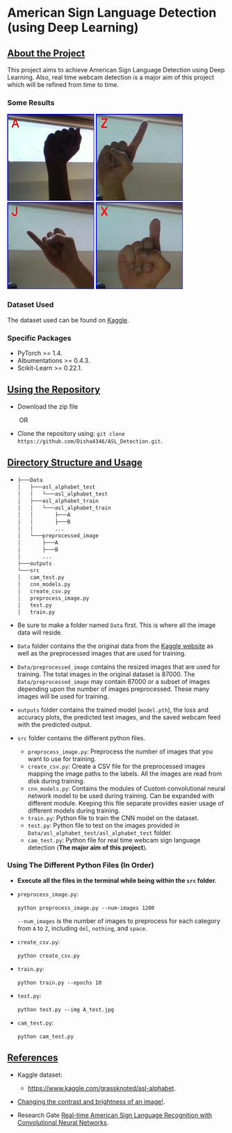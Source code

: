 # American Sign Language Detection (using Deep Learning)



## <u>About the Project</u>

This project aims to achieve American Sign Language Detection using Deep Learning. Also, real time webcam detection is a major aim of this project which will be refined from time to time.
### Some Results
![](https://github.com/Disha4346/ASL_Detection/blob/main/output/A_test.jpg)
![](https://github.com/Disha4346/ASL_Detection/blob/main/output/Z_test.jpg)
![](https://github.com/Disha4346/ASL_Detection/blob/main/output/J_test.jpg)
![](https://github.com/Disha4346/ASL_Detection/blob/main/output/X_test.jpg)

### Dataset Used

The dataset used can be found on [Kaggle](https://www.kaggle.com/grassknoted/asl-alphabet.).

### Specific Packages

* PyTorch >= 1.4.
* Albumentations >= 0.4.3.
* Scikit-Learn >= 0.22.1.



## <u>Using the Repository</u>

* Download the zip file

  ​			OR

* Clone the repository using: `git clone https://github.com/Disha4346/ASL_Detection.git`.



## <u>Directory Structure and Usage</u>

* ```
  ├───Data
  │   ├───asl_alphabet_test
  │   │   └───asl_alphabet_test
  │   ├───asl_alphabet_train
  │   │   └───asl_alphabet_train
  │   │       ├───A
  │   │       ├───B
  │   │       ...
  │   └───preprocessed_image
  │       ├───A
  │       ├───B
  │       ...
  ├───outputs
  └───src
  │   cam_test.py
  │   cnn_models.py
  │   create_csv.py
  │   preprocess_image.py
  │   test.py
  │   train.py
  ```

* Be sure to make a folder named `Data` first. This is where all the image data will reside.

* `Data` folder contains the the original data from the [Kaggle website](https://www.kaggle.com/grassknoted/asl-alphabet) as well as the preprocessed images that are used for training.
* `Data/preprocessed_image` contains the resized images that are used for training. The total images in the original dataset is 87000. The `Data/preprocessed_image` may contain 87000 or a subset of images depending upon the number of images preprocessed. These many images will be used for training.
* `outputs` folder contains the trained model (`model.pth`), the loss and accuracy plots, the predicted test images, and the saved webcam feed with the predicted output.
* `src` folder contains the different python files.
  * `preprocess_image.py`: Preprocess the number of images that you want to use for training.
  * `create_csv.py`: Create a CSV file for the preprocessed images mapping the image paths to the labels. All the images are read from disk during training.
  * `cnn_models.py`: Contains the modules of Custom convolutional neural network model to be used during training. Can be expanded with different module. Keeping this file separate provides easier usage of different models during training.
  * `train.py`: Python file to train the CNN model on the dataset.
  * `test.py`: Python file to test on the images provided in `Data/asl_alphabet_test/asl_alphabet_test` folder.
  * `cam_test.py`: Python file for real time webcam sign language detection (**The major aim of this project**). 

### Using The Different Python Files (In Order)

* **Execute all the files in the terminal while being within the `src` folder.**

* `preprocess_image.py`: 

  `python preprocess_image.py --num-images 1200`

  `--num_images` is the number of images to preprocess for each category from `A` to `Z`, including `del`, `nothing`, and `space`.

* `create_csv.py`:

  `python create_csv.py`

* `train.py`:

  `python train.py --epochs 10`

* `test.py`:

  `python test.py --img A_test.jpg`

* `cam_test.py`:

  `python cam_test.py `



## <u>References</u>

* Kaggle dataset:
  
  * https://www.kaggle.com/grassknoted/asl-alphabet.
* [Changing the contrast and brightness of an image!](https://docs.opencv.org/3.4/d3/dc1/tutorial_basic_linear_transform.html).
* Research Gate [Real-time American Sign Language Recognition with Convolutional Neural Networks](https://www.researchgate.net/publication/378709166_REAL-TIME_SIGN_LANGUAGE_RECOGNITION_WITH_CONVOLUTIONAL_NEURAL_NETWORKS).
  

  

